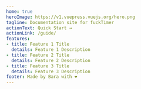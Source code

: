 ```yaml
---
home: true
heroImage: https://v1.vuepress.vuejs.org/hero.png
tagline: Documentation site for fuckTimer
actionText: Quick Start →
actionLink: /guide/
features:
- title: Feature 1 Title
  details: Feature 1 Description
- title: Feature 2 Title
  details: Feature 2 Description
- title: Feature 3 Title
  details: Feature 3 Description
footer: Made by Bara with ❤️
---
```

